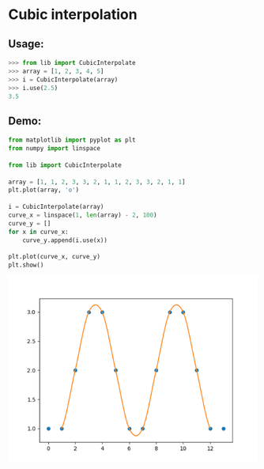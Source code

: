 # Cubic interpolation

## Usage:

```python
>>> from lib import CubicInterpolate
>>> array = [1, 2, 3, 4, 5]
>>> i = CubicInterpolate(array)
>>> i.use(2.5)
3.5
```

## Demo:

```python
from matplotlib import pyplot as plt
from numpy import linspace

from lib import CubicInterpolate

array = [1, 1, 2, 3, 3, 2, 1, 1, 2, 3, 3, 2, 1, 1]
plt.plot(array, 'o')

i = CubicInterpolate(array)
curve_x = linspace(1, len(array) - 2, 100)
curve_y = []
for x in curve_x:
    curve_y.append(i.use(x))

plt.plot(curve_x, curve_y)
plt.show()
```

![Demo](demo.png)